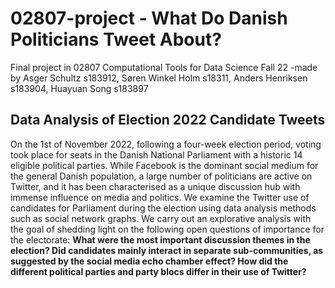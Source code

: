# 02807-project - What Do Danish Politicians Tweet About?
Final project in 02807 Computational Tools for Data Science Fall 22 -made by Asger Schultz s183912, Søren Winkel Holm s18311, Anders Henriksen s183904, Huayuan Song s183897

## Data Analysis of Election 2022 Candidate Tweets

On the 1st of November 2022, following a four-week election period, voting took place for seats in the Danish
National Parliament with a historic 14 eligible political parties. While Facebook is the dominant social
medium for the general Danish population, a large number of politicians are active on Twitter, and it
has been characterised as a unique discussion hub with immense influence on media and politics.
We examine the Twitter use of candidates for Parliament during the election using data analysis methods such as
social network graphs. We carry out an explorative analysis with the goal of shedding light on the following open
questions of importance for the electorate: **What were the most important discussion themes in the election?
Did candidates mainly interact in separate sub-communities, as suggested by the social media echo chamber
effect? How did the different political parties and party blocs differ in their use of Twitter?**
